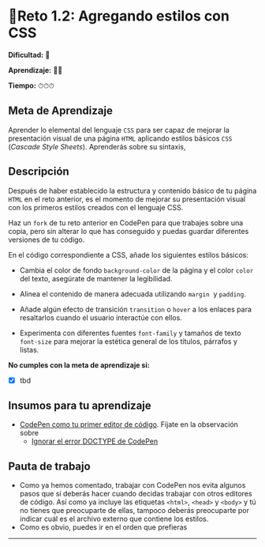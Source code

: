 # 🔹Reto 1.2: Agregando estilos con CSS

**Dificultad:** 🌻

**Aprendizaje:** 🍯🍯

**Tiempo:** ⏱⏱⏱

## Meta de Aprendizaje

Aprender lo elemental del lenguaje `CSS` para ser capaz de mejorar la presentación visual de una página `HTML` aplicando estilos básicos `CSS` (*Cascade Style Sheets*). Aprenderás sobre su sintaxis, 

## Descripción

Después de haber establecido la estructura y contenido básico de tu página `HTML` en el reto anterior, es el momento de mejorar su presentación visual con los primeros estilos creados con el lenguaje CSS.

Haz un `fork` de tu reto anterior en CodePen para que trabajes sobre una copia, pero sin alterar lo que has conseguido y puedas guardar diferentes versiones de tu código.

En el código correspondiente a CSS, añade los siguientes estilos básicos:

- Cambia el color de fondo `background-color` de la página y el color `color` del texto, asegúrate de mantener la legibilidad.

- Alinea el contenido de manera adecuada utilizando `margin`  y `padding`.

- Añade algún efecto de transición `transition` o `hover` a los enlaces para resaltarlos cuando el usuario interactúe con ellos.

- Experimenta con diferentes fuentes `font-family` y tamaños de texto `font-size` para mejorar la estética general de los títulos, párrafos y listas.

**No cumples con la meta de aprendizaje si:**

- [x] tbd

## Insumos para tu aprendizaje

* [CodePen como tu primer editor de código](https://laboratoria1.gitbook.io/codigom/curriculum_dev/topics/editors_codepen). Fíjate en la observación sobre 
  - [Ignorar el error DOCTYPE de CodePen](https://laboratoria1.gitbook.io/codigom/curriculum_dev/topics/editors_codepen_doctype)

## Pauta de trabajo

* Como ya hemos comentado, trabajar con CodePen nos evita algunos pasos que sí deberás hacer cuando decidas trabajar con otros editores de código. Así como ya incluye las etiquetas `<html>`, `<head>` y `<body>` y tú no tienes que preocuparte de ellas, tampoco deberás preocuparte por indicar cuál es el archivo externo que contiene los estilos.
* Como es obvio, puedes ir en el orden que prefieras

---
